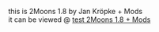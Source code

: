 this is 2Moons 1.8 by Jan Kröpke + Mods<br>
it can be viewed @ <a href="http://37.120.179.162/2moonsgit/">test 2Moons 1.8 + Mods</a>
